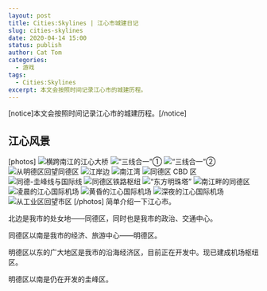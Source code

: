 ```yaml
---
layout: post
title: Cities:Skylines | 江心市城建日记
slug: cities-skylines
date: 2020-04-14 15:00
status: publish
author: Cat Tom
categories: 
  - 游戏
tags: 
  - Cities:Skylines
excerpt: 本文会按照时间记录江心市的城建历程。
---
```

[notice]本文会按照时间记录江心市的城建历程。[/notice]
## 江心风景
[photos]
![横跨南江的江心大桥](./images/cities-skylines-002.jpg)
![“三线合一”①](./images/cities-skylines-001.jpg)
![“三线合一”②](./images/cities-skylines-004.jpg)
![从明德区回望同德区](./images/cities-skylines-005.jpg)
![江岸边](./images/cities-skylines-006.jpg)
![南江湾](./images/cities-skylines-010.jpg)
![同德区 CBD 区](./images/cities-skylines-009.jpg)
![同德-圭峰线与国际线](./images/cities-skylines-007.jpg)
![同德区铁路枢纽](./images/cities-skylines-008.jpg)
![“东方明珠塔”](./images/cities-skylines-011.jpg)
![南江畔的同德区](./images/cities-skylines-012.jpg)
![凌晨的江心国际机场](./images/cities-skylines-013.jpg)
![黄昏的江心国际机场](./images/cities-skylines-014.jpg)
![深夜的江心国际机场](./images/cities-skylines-015.jpg)
![从工业区回望市区](./images/cities-skylines-003.jpg)
[/photos]
简单介绍一下江心市。

北边是我市的处女地——同德区，同时也是我市的政治、交通中心。

同德区以南是我市的经济、旅游中心——明德区。

明德区以东的广大地区是我市的沿海经济区，目前正在开发中。现已建成机场枢纽区。

明德区以南是仍在开发的圭峰区。
